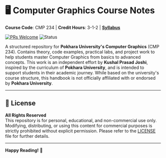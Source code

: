 # 🖥️ Computer Graphics Course Notes

**Course Code**: CMP 234 | **Credit Hours**: 3-1-2 | [**Syllabus**](#syllabus-table)  


[![PRs Welcome](https://img.shields.io/badge/PRs-Welcome-brightgreen.svg)](https://github.com/KushalPrasadJoshi/computer-graphics/pulls)
![Status](https://img.shields.io/badge/Status-Active-brightgreen)

A structured repository for **Pokhara University's Computer Graphics** (CMP 234). Contains theory, code examples, practical labs, and project work to help students master Computer Graphics from basics to advanced concepts. This work is an independent effort by **Kushal Prasad Joshi**, inspired by the curriculum of **Pokhara University**, and is intended to support students in their academic journey. While based on the university's course structure, this handbook is not officially affiliated with or endorsed by **Pokhara University**.

---

## 📜 License
**All Rights Reserved**  
This repository is for personal, educational, and non-commercial use only. Modifying, distributing, or using this content for commercial purposes is strictly prohibited without explicit permission. Please refer to the [LICENSE](LICENSE) file for further details.  

---

**Happy Reading!** 🎉